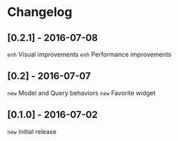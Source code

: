 # Changelog

## [0.2.1] - 2016-07-08

`enh` Visual improvements
`enh` Performance improvements

## [0.2] - 2016-07-07

`new` Model and Query behaviors
`new` Favorite widget

## [0.1.0] - 2016-07-02

`new` Initial release
